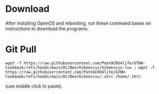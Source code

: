 
# Download
After installing OpenOS and rebooting, run these command bases on instructions to download the programs:

# Git Pull
```wget -f https://raw.githubusercontent.com/PantACRO4life/GTNH-Cookbook/refs/heads/main/OC/Bee/Hibeescus/hibeescus.lua ; wget -f https://raw.githubusercontent.com/PantACRO4life/GTNH-Cookbook/refs/heads/main/OC/Bee/Hibeescus/.shrc /home/.shrc```

(use middle click to paste).

